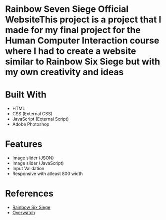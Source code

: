 # Rainbow Seven Siege Official WebsiteThis project is a project that I made for my final project for the Human Computer Interaction course where I had to create a website similar to Rainbow Six Siege but with my own creativity and ideas
# Built With
- HTML
- CSS (External CSS)
- JavaScript (External Script)
- Adobe Photoshop

# Features
- Image slider (JSON)
- Image slider (JavaScript)
- Input Validation
- Responsive with atleast 800 width

# References
- <a href="https://www.ubisoft.com/en-gb/game/rainbow-six/siege">Rainbow Six Siege</a>
- <a href="https://playoverwatch.com/en-us/">Overwatch</a>
